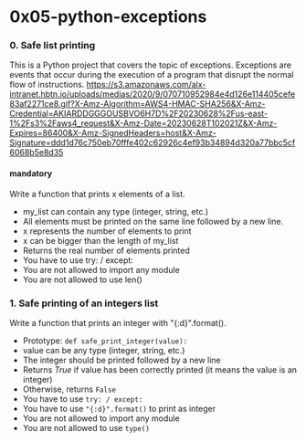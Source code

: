 # 0x05-python-exceptions
### 0. Safe list printing
This is a Python project that covers the topic of exceptions. Exceptions are events that occur during the execution of a program that disrupt the normal flow of instructions.
https://s3.amazonaws.com/alx-intranet.hbtn.io/uploads/medias/2020/9/070710952984e4d126e114405cefe83af2271ce8.gif?X-Amz-Algorithm=AWS4-HMAC-SHA256&X-Amz-Credential=AKIARDDGGGOUSBVO6H7D%2F20230628%2Fus-east-1%2Fs3%2Faws4_request&X-Amz-Date=20230628T102021Z&X-Amz-Expires=86400&X-Amz-SignedHeaders=host&X-Amz-Signature=ddd1d76c750eb70fffe402c62926c4ef93b34894d320a77bbc5cf6068b5e8d35
#### mandatory
Write a function that prints x elements of a list.

* my_list can contain any type (integer, string, etc.)
* All elements must be printed on the same line followed by a new line.
* x represents the number of elements to print
* x can be bigger than the length of my_list
* Returns the real number of elements printed
* You have to use try: / except:
* You are not allowed to import any module
* You are not allowed to use len()

### 1. Safe printing of an integers list
Write a function that prints an integer with "{:d}".format().

* Prototype: `def safe_print_integer(value):`
* value can be any type (integer, string, etc.)
* The integer should be printed followed by a new line
* Returns *True* if value has been correctly printed (it means the value is an integer)
* Otherwise, returns `False`
* You have to use `try: / except:`
* You have to use `"{:d}".format()` to print as integer
* You are not allowed to import any module
* You are not allowed to use `type()`

